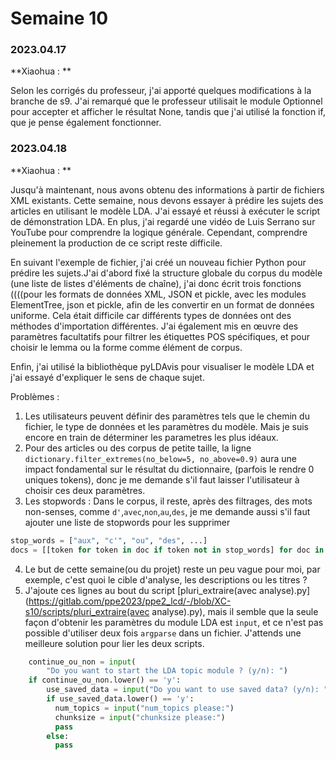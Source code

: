 # Semaine 10

### 2023.04.17

**Xiaohua : **

Selon les corrigés du professeur, j'ai apporté quelques modifications à la branche de s9. J'ai remarqué que le professeur utilisait le module Optionnel pour accepter et afficher le résultat None, tandis que j'ai utilisé la fonction if, que je pense également fonctionner. 















### 2023.04.18

**Xiaohua : **

Jusqu'à maintenant, nous avons obtenu des informations à partir de fichiers XML existants. Cette semaine, nous devons essayer à prédire les sujets des articles en utilisant le modèle LDA. J'ai essayé et réussi à exécuter le script de démonstration LDA. En plus, j'ai regardé une vidéo de Luis Serrano sur YouTube pour comprendre la logique générale. Cependant, comprendre pleinement la production de ce script reste difficile. 

En suivant l'exemple de fichier, j'ai créé un nouveau fichier Python pour prédire les sujets.J'ai d'abord fixé la structure globale du corpus du modèle (une liste de listes d'éléments de chaîne), j'ai donc écrit trois fonctions ((((pour les formats de données XML, JSON et pickle, avec les modules ElementTree, json et pickle, afin de les convertir en un format de données uniforme. Cela était difficile car différents types de données ont des méthodes d'importation différentes. J'ai également mis en œuvre des paramètres facultatifs pour filtrer les étiquettes POS spécifiques, et pour choisir le lemma ou la forme comme élément de corpus. 

Enfin, j'ai utilisé la bibliothèque pyLDAvis pour visualiser le modèle LDA et j'ai essayé d'expliquer le sens de chaque sujet.

Problèmes : 

1. Les utilisateurs peuvent définir des paramètres tels que le chemin du fichier, le type de données et les paramètres du modèle.  Mais je suis encore en train de déterminer les parametres  les plus idéaux. 
2. Pour des articles ou des corpus de petite taille, la ligne `dictionary.filter_extremes(no_below=5, no_above=0.9)` aura une impact fondamental sur le résultat du dictionnaire, (parfois le rendre 0 uniques tokens), donc je me demande s'il faut laisser l'utilisateur à choisir ces deux paramètres.
3. Les stopwords : Dans le corpus, il reste, après des filtrages, des mots non-senses, comme `d'`,`avec`,`non`,`au`,`des`,  je me demande aussi s'il faut ajouter une liste de stopwords pour les supprimer

```python
stop_words = ["aux", "c'", "ou", "des", ...]
docs = [[token for token in doc if token not in stop_words] for doc in docs]

```

4. Le but de cette semaine(ou du projet) reste un peu vague pour moi, par exemple, c'est quoi le cible d'analyse, les descriptions ou les titres ?
5. J'ajoute ces lignes au bout du script [pluri_extraire(avec analyse).py](https://gitlab.com/ppe2023/ppe2_lcd/-/blob/XC-s10/scripts/pluri_extraire(avec analyse).py), mais il semble que la seule façon d'obtenir les paramètres du module LDA est `input`, et ce n'est pas possible d'utiliser deux fois `argparse` dans un fichier. J'attends une meilleure solution pour lier les deux scripts.

```python
    continue_ou_non = input(
        "Do you want to start the LDA topic module ? (y/n): ")
    if continue_ou_non.lower() == 'y':
        use_saved_data = input("Do you want to use saved data? (y/n): ")
        if use_saved_data.lower() == 'y':
          num_topics = input("num_topics please:")
          chunksize = input("chunksize please:")  
          pass
        else:
          pass
```

